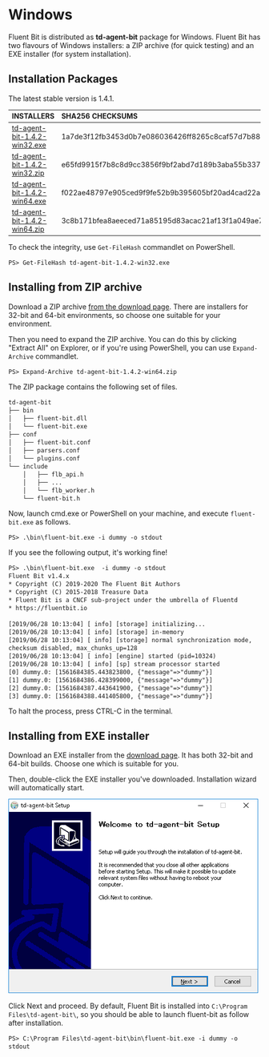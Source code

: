 # Windows

Fluent Bit is distributed as **td-agent-bit** package for Windows. Fluent Bit has two flavours of Windows installers: a ZIP archive \(for quick testing\) and an EXE installer \(for system installation\).

## Installation Packages

The latest stable version is 1.4.1.

| INSTALLERS                                                                                     | SHA256 CHECKSUMS                                                 |
| :---                                                                                           | :---                                                             |
| [td-agent-bit-1.4.2-win32.exe](https://fluentbit.io/releases/1.4/td-agent-bit-1.4.2-win32.exe) | 1a7de3f12fb3453d0b7e086036426ff8265c8caf57d7b88b8d44c3d775acf2cd |
| [td-agent-bit-1.4.2-win32.zip](https://fluentbit.io/releases/1.4/td-agent-bit-1.4.2-win32.zip) | e65fd9915f7b8c8d9cc3856f9bf2abd7d189b3aba55b3372d9f94a21011da2da |
| [td-agent-bit-1.4.2-win64.exe](https://fluentbit.io/releases/1.4/td-agent-bit-1.4.2-win64.exe) | f022ae48797e905ced9f9fe52b9b395605bf20ad4cad22aa216d359927468ace |
| [td-agent-bit-1.4.2-win64.zip](https://fluentbit.io/releases/1.4/td-agent-bit-1.4.2-win64.zip) | 3c8b171bfea8aeeced71a85195d83acac21af13f1a049ae7a596b7ee9fa97edc |

To check the integrity, use `Get-FileHash` commandlet on PowerShell.

```text
PS> Get-FileHash td-agent-bit-1.4.2-win32.exe
```

## Installing from ZIP archive

Download a ZIP archive [from the download page](https://fluentbit.io/). There are installers for 32-bit and 64-bit environments, so choose one suitable for your environment.

Then you need to expand the ZIP archive. You can do this by clicking "Extract All" on Explorer, or if you're using PowerShell, you can use `Expand-Archive` commandlet.

```text
PS> Expand-Archive td-agent-bit-1.4.2-win64.zip
```

The ZIP package contains the following set of files.

```text
td-agent-bit
├── bin
│   ├── fluent-bit.dll
│   └── fluent-bit.exe
├── conf
│   ├── fluent-bit.conf
│   ├── parsers.conf
│   └── plugins.conf
└── include
    │   ├── flb_api.h
    │   ├── ...
    │   └── flb_worker.h
    └── fluent-bit.h
```

Now, launch cmd.exe or PowerShell on your machine, and execute `fluent-bit.exe` as follows.

```text
PS> .\bin\fluent-bit.exe -i dummy -o stdout
```

If you see the following output, it's working fine!

```text
PS> .\bin\fluent-bit.exe  -i dummy -o stdout
Fluent Bit v1.4.x
* Copyright (C) 2019-2020 The Fluent Bit Authors
* Copyright (C) 2015-2018 Treasure Data
* Fluent Bit is a CNCF sub-project under the umbrella of Fluentd
* https://fluentbit.io

[2019/06/28 10:13:04] [ info] [storage] initializing...
[2019/06/28 10:13:04] [ info] [storage] in-memory
[2019/06/28 10:13:04] [ info] [storage] normal synchronization mode, checksum disabled, max_chunks_up=128
[2019/06/28 10:13:04] [ info] [engine] started (pid=10324)
[2019/06/28 10:13:04] [ info] [sp] stream processor started
[0] dummy.0: [1561684385.443823800, {"message"=>"dummy"}]
[1] dummy.0: [1561684386.428399000, {"message"=>"dummy"}]
[2] dummy.0: [1561684387.443641900, {"message"=>"dummy"}]
[3] dummy.0: [1561684388.441405800, {"message"=>"dummy"}]
```

To halt the process, press CTRL-C in the terminal.

## Installing from EXE installer

Download an EXE installer from the [download page](https://fluentbit.io/download/). It has both 32-bit and 64-bit builds. Choose one which is suitable for you.

Then, double-click the EXE installer you've downloaded. Installation wizard will automatically start.

![](../.gitbook/assets/windows_installer%20%281%29.png)

Click Next and proceed. By default, Fluent Bit is installed into `C:\Program Files\td-agent-bit\`, so you should be able to launch fluent-bit as follow after installation.

```text
PS> C:\Program Files\td-agent-bit\bin\fluent-bit.exe -i dummy -o stdout
```
